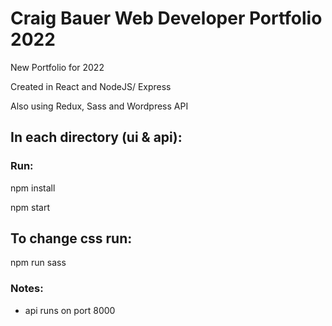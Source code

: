 # Craig Bauer Web Developer Portfolio 2022

New Portfolio for 2022

Created in React and NodeJS/ Express

Also using Redux, Sass and Wordpress API

## In each directory (ui & api):

### Run:

npm install

npm start

## To change css run:

npm run sass

### Notes:

- api runs on port 8000
